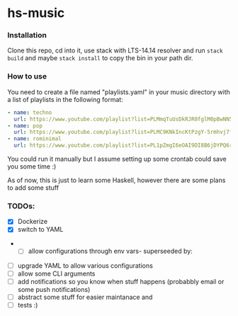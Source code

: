 # hs-music

### Installation
Clone this repo, cd into it, use stack with LTS-14.14 resolver and run `stack build` and maybe `stack install` to copy the bin in your path dir.

### How to use
You need to create a file named "playlists.yaml" in your music directory with 
a list of playlists in the following format:
```yaml
- name: techno
  url: https://www.youtube.com/playlist?list=PLMmqTuUsDkRJR0fglM0pBwNN5EUVGs4Y-
- name: pop
  url: https://www.youtube.com/playlist?list=PLMC9KNkIncKtPzgY-5rmhvj7fax8fdxoj
- name: rominimal
  url: https://www.youtube.com/playlist?list=PL1pZmgI6eOAI9DI8B6jDYPQ6rQHPHzICIu
```

You could run it manually but I assume setting up some crontab could save you
some time :)

As of now, this is just to learn some Haskell, however there are some plans to
add some stuff

### TODOs:
- [x] Dockerize
- [x] switch to YAML
- -[ ] allow configurations through env vars- superseeded by:
- [ ] upgrade YAML to allow various configurations
- [ ] allow some CLI arguments
- [ ] add notifications so you know when stuff happens (probabbly email or some push notifications)
- [ ] abstract some stuff for easier maintanace and
- [ ] tests :)
